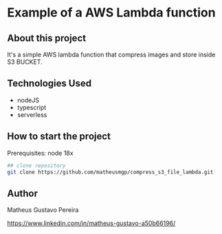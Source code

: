 # Example of a AWS Lambda function

## About this project

It's a simple AWS lambda function that compress images and store inside S3 BUCKET.

## Technologies Used

- nodeJS
- typescript
- serverless



## How to start the project

Prerequisites: node 18x

```bash
## clone repository
git clone https://github.com/matheusmgp/compress_s3_file_lambda.git

```

## Author

Matheus Gustavo Pereira

https://www.linkedin.com/in/matheus-gustavo-a50b66196/

